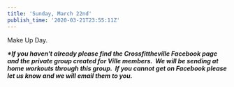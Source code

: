 ```yaml
---
title: 'Sunday, March 22nd'
publish_time: '2020-03-21T23:55:11Z'
---
```


Make Up Day.

***\*If you haven't already please find the Crossfittheville Facebook
page and the private group created for Ville members.  We will be
sending at home workouts through this group.  If you cannot get on
Facebook please let us know and we will email them to you.***
